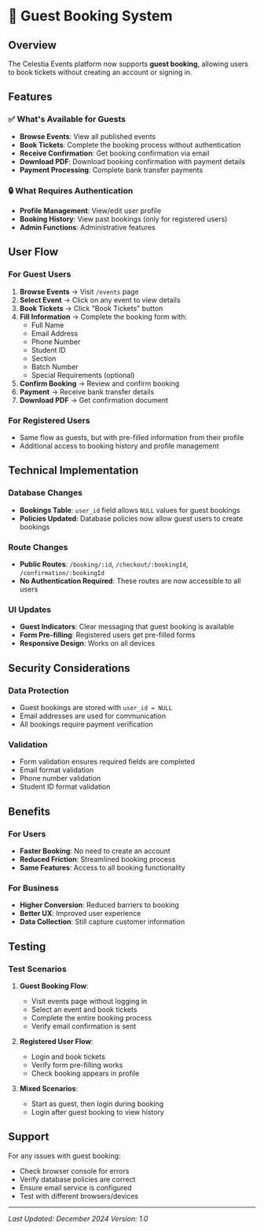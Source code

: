 # 🎫 Guest Booking System

## Overview
The Celestia Events platform now supports **guest booking**, allowing users to book tickets without creating an account or signing in.

## Features

### ✅ What's Available for Guests
- **Browse Events**: View all published events
- **Book Tickets**: Complete the booking process without authentication
- **Receive Confirmation**: Get booking confirmation via email
- **Download PDF**: Download booking confirmation with payment details
- **Payment Processing**: Complete bank transfer payments

### 🔒 What Requires Authentication
- **Profile Management**: View/edit user profile
- **Booking History**: View past bookings (only for registered users)
- **Admin Functions**: Administrative features

## User Flow

### For Guest Users
1. **Browse Events** → Visit `/events` page
2. **Select Event** → Click on any event to view details
3. **Book Tickets** → Click "Book Tickets" button
4. **Fill Information** → Complete the booking form with:
   - Full Name
   - Email Address
   - Phone Number
   - Student ID
   - Section
   - Batch Number
   - Special Requirements (optional)
5. **Confirm Booking** → Review and confirm booking
6. **Payment** → Receive bank transfer details
7. **Download PDF** → Get confirmation document

### For Registered Users
- Same flow as guests, but with pre-filled information from their profile
- Additional access to booking history and profile management

## Technical Implementation

### Database Changes
- **Bookings Table**: `user_id` field allows `NULL` values for guest bookings
- **Policies Updated**: Database policies now allow guest users to create bookings

### Route Changes
- **Public Routes**: `/booking/:id`, `/checkout/:bookingId`, `/confirmation/:bookingId`
- **No Authentication Required**: These routes are now accessible to all users

### UI Updates
- **Guest Indicators**: Clear messaging that guest booking is available
- **Form Pre-filling**: Registered users get pre-filled forms
- **Responsive Design**: Works on all devices

## Security Considerations

### Data Protection
- Guest bookings are stored with `user_id = NULL`
- Email addresses are used for communication
- All bookings require payment verification

### Validation
- Form validation ensures required fields are completed
- Email format validation
- Phone number validation
- Student ID format validation

## Benefits

### For Users
- **Faster Booking**: No need to create an account
- **Reduced Friction**: Streamlined booking process
- **Same Features**: Access to all booking functionality

### For Business
- **Higher Conversion**: Reduced barriers to booking
- **Better UX**: Improved user experience
- **Data Collection**: Still capture customer information

## Testing

### Test Scenarios
1. **Guest Booking Flow**:
   - Visit events page without logging in
   - Select an event and book tickets
   - Complete the entire booking process
   - Verify email confirmation is sent

2. **Registered User Flow**:
   - Login and book tickets
   - Verify form pre-filling works
   - Check booking appears in profile

3. **Mixed Scenarios**:
   - Start as guest, then login during booking
   - Login after guest booking to view history

## Support

For any issues with guest booking:
- Check browser console for errors
- Verify database policies are correct
- Ensure email service is configured
- Test with different browsers/devices

---

*Last Updated: December 2024*
*Version: 1.0*
